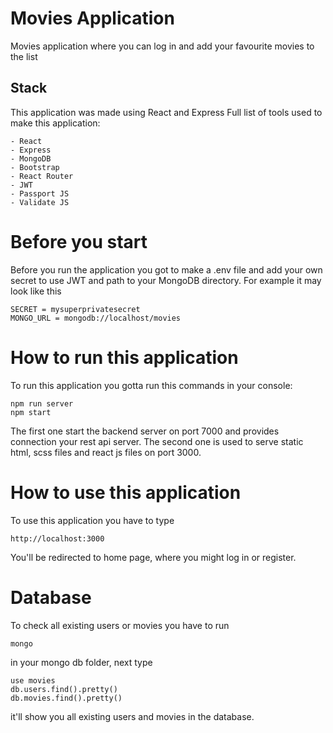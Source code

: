 # Movies Application

Movies application where you can log in and add your favourite movies to the list

## Stack

This application was made using React and Express
Full list of tools used to make this application:

```
- React
- Express
- MongoDB
- Bootstrap
- React Router
- JWT
- Passport JS
- Validate JS
```

# Before you start
Before you run the application you got to make a .env file and add
your own secret to use JWT and path to your MongoDB directory.
For example it may look like this

```
SECRET = mysuperprivatesecret
MONGO_URL = mongodb://localhost/movies
```

# How to run this application
To run this application you gotta run this commands in your console:

```
npm run server
npm start
```

The first one start the backend server on port 7000 and provides connection your rest api server.
The second one is used to serve static html, scss files and react js files on port 3000.

# How to use this application

To use this application you have to type
```
http://localhost:3000
```
You'll be redirected to home page, where you might log in or register.

# Database

To check all existing users or movies you have to run
```
mongo
```
in your mongo db folder, next type
```
use movies
db.users.find().pretty()
db.movies.find().pretty()
```
it'll show you all existing users and movies in the database.